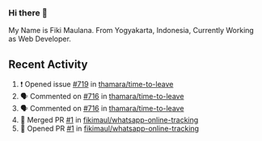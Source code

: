 ### Hi there 👋

My Name is Fiki Maulana. From Yogyakarta, Indonesia, Currently Working as Web Developer.

## Recent Activity

<!--START_SECTION:activity-->
1. ❗️ Opened issue [#719](https://github.com/thamara/time-to-leave/issues/719) in [thamara/time-to-leave](https://github.com/thamara/time-to-leave)
2. 🗣 Commented on [#716](https://github.com/thamara/time-to-leave/issues/716) in [thamara/time-to-leave](https://github.com/thamara/time-to-leave)
3. 🗣 Commented on [#716](https://github.com/thamara/time-to-leave/issues/716) in [thamara/time-to-leave](https://github.com/thamara/time-to-leave)
4. 🎉 Merged PR [#1](https://github.com/fikimaul/whatsapp-online-tracking/pull/1) in [fikimaul/whatsapp-online-tracking](https://github.com/fikimaul/whatsapp-online-tracking)
5. 💪 Opened PR [#1](https://github.com/fikimaul/whatsapp-online-tracking/pull/1) in [fikimaul/whatsapp-online-tracking](https://github.com/fikimaul/whatsapp-online-tracking)
<!--END_SECTION:activity-->
